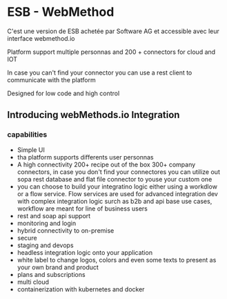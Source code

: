 # ESB - WebMethod

C'est une version de ESB achetée par Software AG et accessible avec leur interface webmethod.io

Platform support multiple personnas and 200 + connectors for cloud and IOT

In case you can't find your connector you can use a rest client to communicate with the platform

Designed for low code and high control

## Introducing webMethods.io Integration

### capabilities

* Simple UI
* tha platform supports differents user personnas
* A high connectivity 200+ recipe out of the box 300+ company connectors, in case you don't find your connectores you can utilize out sopa rest database and flat file connector to youse your custom one
* you can choose to build your integratino logic either using a workdlow or a flow service. Flow services are used for advanced integration dev with complex integration logic surch as b2b and api base use cases, workflow are meant for line of business users
* rest and soap api support
* monitoring and login
* hybrid connectivity to on-premise
* secure
* staging and devops 
* headless integration logic onto your application
* white label to change logos, colors and even some texts to present as your own brand and product
* plans and subscriptions
* multi cloud
* containerization with kubernetes and docker